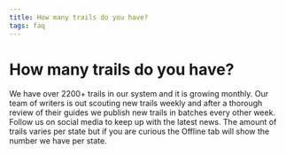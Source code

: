 ```yaml
---
title: How many trails do you have?
tags: faq
--- 
```


# How many trails do you have?

We have over 2200+ trails in our system and it is growing monthly. 
Our team of writers is out scouting new trails weekly and after a 
thorough review of their guides we publish new trails in batches every 
other week. Follow us on social media to keep up with the latest news. 
The amount of trails varies per state but if you are curious the Offline 
tab will show the number we have per state. 